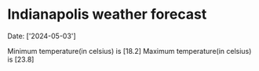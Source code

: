 # Indianapolis weather forecast 
Date: ['2024-05-03'] 

Minimum temperature(in celsius) is [18.2] 
Maximum temperature(in celsius) is [23.8]